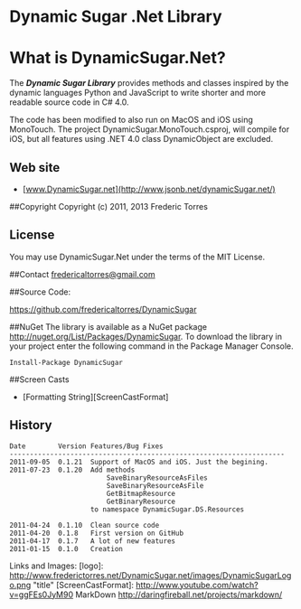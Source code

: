 ﻿Dynamic Sugar .Net Library
==========================

# What is DynamicSugar.Net?

The ***Dynamic Sugar Library*** provides methods and classes inspired
by the dynamic languages Python and JavaScript to write shorter and more
readable source code in C# 4.0.

The code has been modified to also run on MacOS and iOS using MonoTouch.
The project DynamicSugar.MonoTouch.csproj, will compile for iOS, but all features
using .NET 4.0 class DynamicObject are excluded.

## Web site
- [www.DynamicSugar.net](http://www.jsonb.net/dynamicSugar.net/)

##Copyright
Copyright (c) 2011, 2013 Frederic Torres

## License
You may use DynamicSugar.Net under the terms of the MIT License.

##Contact
<fredericaltorres@gmail.com>

##Source Code: 

<https://github.com/fredericaltorres/DynamicSugar>

##NuGet 
The library is available as a NuGet package <http://nuget.org/List/Packages/DynamicSugar>.
To download the library in your project enter the following command in the Package Manager Console.

	Install-Package DynamicSugar

##Screen Casts

- [Formatting String][ScreenCastFormat]

## History

	Date        Version Features/Bug Fixes
	--------------------------------------------------------------------
    2011-09-05  0.1.21  Support of MacOS and iOS. Just the begining.
	2011-07-23  0.1.20  Add methods
                            SaveBinaryResourceAsFiles
                            SaveBinaryResourceAsFile
                            GetBitmapResource
                            GetBinaryResource
                        to namespace DynamicSugar.DS.Resources

	2011-04-24  0.1.10  Clean source code
	2011-04-20  0.1.8   First version on GitHub
	2011-04-17  0.1.7   A lot of new features
	2011-01-15  0.1.0   Creation

Links and Images:
[logo]: http://www.frederictorres.net/DynamicSugar.net/images/DynamicSugarLogo.png "title"
[ScreenCastFormat]: http://www.youtube.com/watch?v=ggFEs0JyM90
MarkDown http://daringfireball.net/projects/markdown/